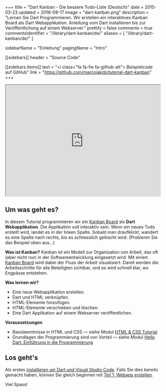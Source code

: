 +++
title = "Dart Kanban - Die bessere Todo-Liste (Deutsch)"
date = 2015-03-23
updated = 2018-08-17
image = "dart-kanban.png"
description = "Lernen Sie Dart Programmieren. Wir erstellen ein interaktives Kanban Board als Dart Webapplikation. Anleitung vom Dart installieren bis zur Veröffentlichung auf einem Webserver."
prettify = false
comments = true
commentsIdentifier = "/library/dart-kanban/de/"
aliases = [ 
  "/library/dart-kanban/de/" 
]

sidebarName = "Einleitung"
pagingName = "Intro"

[[sidebars]]
header = "Source Code"

[[sidebars.items]]
text = "<i class=\"fa fa-fw fa-github-alt\"></i> Beispielcode auf GitHub"
link = "https://github.com/marcojakob/tutorial-dart-kanban"
+++

<iframe src="https://marcojakob.github.io/tutorial-dart-kanban/" width="100%" height="363px"></iframe>


## Um was geht es?

In diesem Tutorial programmieren wir ein [Kanban Board](http://de.wikipedia.org/wiki/Kanban-Tafel) als **Dart Webapplikation**. Die Applikation soll interaktiv sein. Wenn ein neues Todo erstellt wird, landet es in der linken Spalte. Sobald man draufklickt, wandert es eine Spalte nach rechts, bis es schliesslich gelöscht wird. (Probieren Sie das Beispiel oben aus...)

**Was ist Kanban?** Kanban ist ein Modell zur Organisation von Arbeit, das oft (aber nicht nur) in der Softwareentwicklung eingesetzt wird. Mit einem [Kanban Board](http://de.wikipedia.org/wiki/Kanban-Tafel) wird dabei der Fluss der Arbeit visualisiert. Damit werden die Arbeitsschritte für alle Beteiligten sichtbar, und es wird schnell klar, wo Engpässe entstehen.

<div class="alert alert-info">
  <strong>Was lernen wir?</strong>

  <ul>
    <li>Eine neue Webapplikation erstellen.</li>
    <li>Dart und HTML verknüpfen.</li>
    <li>HTML-Elemente hinzufügen.</li>
    <li>HTML-Elemente verschieben und löschen.</li>
    <li>Eine Dart Applikation auf einem Webserver veröffentlichen.</li>
  </ul>
</div>

<div class="alert alert-warning">
  <strong>Voraussetzungen</strong>
  
  <ul>
    <li>Basiskenntnisse in HTML und CSS &mdash; siehe Modul <a href="/de/library/html-css/" class="alert-link">HTML &amp; CSS Tutorial</a></li>
    <li>Grundlagen der Programmierung sind von Vorteil &mdash; siehe Modul <a href="/de/library/hello-dart/" class="alert-link">Hello Dart: Einführung in die Programmierung</a></li>
  </ul>
</div>


## Los geht's

Als erstes [installieren wir Dart und Visual Studio Code](/de/library/dart-kanban/install/). Falls Sie dies bereits gemacht haben, können Sie gleich beginnen mit [Teil 1: Webapp erstellen](/de/library/dart-kanban/part1/).

Viel Spass!
